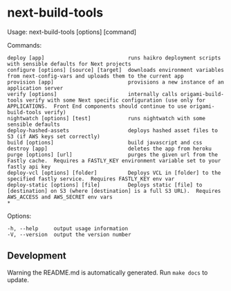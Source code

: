 # next-build-tools

  Usage: next-build-tools [options] [command]


  Commands:

    deploy [app]                           runs haikro deployment scripts with sensible defaults for Next projects
    configure [options] [source] [target]  downloads environment variables from next-config-vars and uploads them to the current app
    provision [app]                        provisions a new instance of an application server
    verify [options]                       internally calls origami-build-tools verify with some Next specific configuration (use only for APPLICATIONS.  Front End components should continue to use origami-build-tools verify)
    nightwatch [options] [test]            runs nightwatch with some sensible defaults
    deploy-hashed-assets                   deploys hashed asset files to S3 (if AWS keys set correctly)
    build [options]                        build javascript and css
    destroy [app]                          deletes the app from heroku
    purge [options] [url]                  purges the given url from the Fastly cache.  Requires a FASTLY_KEY environment variable set to your fastly api key
    deploy-vcl [options] [folder]          Deploys VCL in [folder] to the specified fastly service.  Requires FASTLY_KEY env var
    deploy-static [options] [file]         Deploys static [file] to [destination] on S3 (where [destination] is a full S3 URL).  Requires AWS_ACCESS and AWS_SECRET env vars
    *                                      

  Options:

    -h, --help     output usage information
    -V, --version  output the version number

## Development
Warning the README.md is automatically generated.  Run `make docs` to update.
